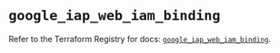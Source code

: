 # `google_iap_web_iam_binding`

Refer to the Terraform Registry for docs: [`google_iap_web_iam_binding`](https://registry.terraform.io/providers/hashicorp/google-beta/6.12.0/docs/resources/google_iap_web_iam_binding).
